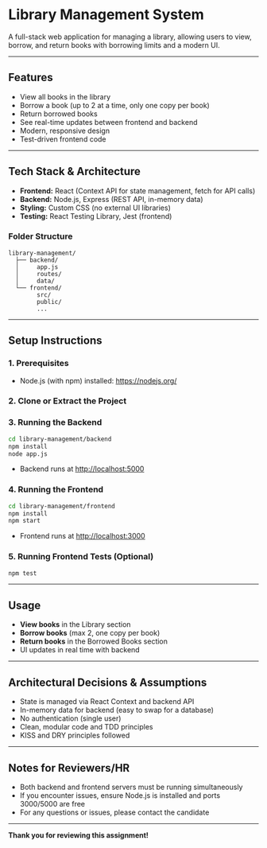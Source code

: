 # Library Management System

A full-stack web application for managing a library, allowing users to view, borrow, and return books with borrowing limits and a modern UI.

---

## Features
- View all books in the library
- Borrow a book (up to 2 at a time, only one copy per book)
- Return borrowed books
- See real-time updates between frontend and backend
- Modern, responsive design
- Test-driven frontend code

---

## Tech Stack & Architecture
- **Frontend:** React (Context API for state management, fetch for API calls)
- **Backend:** Node.js, Express (REST API, in-memory data)
- **Styling:** Custom CSS (no external UI libraries)
- **Testing:** React Testing Library, Jest (frontend)

### Folder Structure
```
library-management/
  ├── backend/
  │     app.js
  │     routes/
  │     data/
  └── frontend/
        src/
        public/
        ...
```

---

## Setup Instructions

### 1. Prerequisites
- Node.js (with npm) installed: https://nodejs.org/

### 2. Clone or Extract the Project

### 3. Running the Backend
```sh
cd library-management/backend
npm install
node app.js
```
- Backend runs at [http://localhost:5000](http://localhost:5000)

### 4. Running the Frontend
```sh
cd library-management/frontend
npm install
npm start
```
- Frontend runs at [http://localhost:3000](http://localhost:3000)

### 5. Running Frontend Tests (Optional)
```sh
npm test
```

---

## Usage
- **View books** in the Library section
- **Borrow books** (max 2, one copy per book)
- **Return books** in the Borrowed Books section
- UI updates in real time with backend

---

## Architectural Decisions & Assumptions
- State is managed via React Context and backend API
- In-memory data for backend (easy to swap for a database)
- No authentication (single user)
- Clean, modular code and TDD principles
- KISS and DRY principles followed

---

## Notes for Reviewers/HR
- Both backend and frontend servers must be running simultaneously
- If you encounter issues, ensure Node.js is installed and ports 3000/5000 are free
- For any questions or issues, please contact the candidate

---

**Thank you for reviewing this assignment!** 
